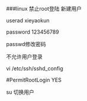 ###linux 禁止root登陆
新建用户

userad xieyaokun


password 123456789


passwd修改密码


不允许用户登录

vi /etc/ssh/sshd_config

#PermitRootLogin YES


su  切换用户 





